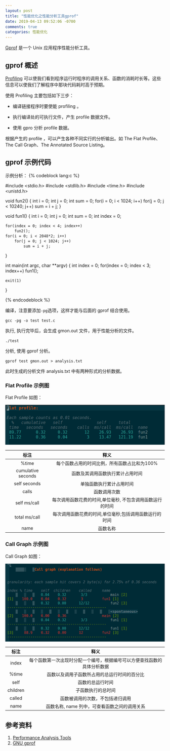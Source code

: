 ```yaml
---
layout: post
title: "性能优化之性能分析工具gprof"
date: 2019-04-13 09:52:06 -0700
comments: true
categories: 性能优化
---
```


[Gprof](https://en.wikipedia.org/wiki/Gprof) 是一个 Unix 应用程序性能分析工具。
<!--more-->

## gprof 概述

[Profiling](https://sourceware.org/binutils/docs/gprof/index.html) 可以使我们看到程序运行时程序的调用关系、函数的消耗时长等。这些信息可以使我们了解程序中那块代码耗时高于预期。

使用 Profiling 主要包括如下三步：

* 编译链接程序时要使能 profiling 。

* 执行编译处的可执行文件，产生 profile 数据文件。

* 使用 gpro 分析 profile 数据。


根据产生的 profile ，可以产生各种不同实行的分析输出。如 The Flat Profile、The Call Graph、The Annotated Source Listing。

## gprof 示例代码

示例分析：
{% codeblock lang:c %}

#include <stdio.h>
#include <stdlib.h>
#include <time.h>
#include <unistd.h>

void fun2()
{
    int i = 0;
    int j = 0;
    int sum = 0;
    for(i = 0; i < 1024; i++)
        for(j = 0; j < 10240; j++)
            sum = i + j;
}

void fun1()
{
    int i = 0;
    int j = 0;
    int sum = 0;
    int index = 0;

    for(index = 0; index < 4; index++)
        fun2();
    for(i = 0; i < 2048*2; i++)
        for(j = 0; j < 1024; j++)
            sum = i + j;
}

int main(int argc, char **argv)
{
    int index = 0;
    for(index = 0; index < 3; index++)
        fun1(); 

    exit(1)
}

{% endcodeblock %}

编译，注意要添加`-pg`选项，这样才能与后面的 gprof 结合使用。

```
gcc -pg -o test test.c
```

执行, 执行完毕后，会生成 gmon.out 文件，用于性能分析的文件。

```
./test
```

分析, 使用 gprof 分析。
```
gprof test gmon.out > analysis.txt
```

此时生成的分析文件 analysis.txt 中有两种形式的分析数据。

### Flat Profile 示例图

Flat Profile 如图：

<img src="/images/gprof/Flat_profile.png">

| 标注 | 释义 |
| :----: | :----: |
| %time | 每个函数占用的时间比例，所有函数占比和为100% |
| cumulative seconds | 函数及其调用函数执行累计占用时间 |
| self seconds | 单独函数执行累计占用时间 |
| calls | 函数调用次数 |
| self ms/call |每次调用函数花费的时间,单位毫秒, 不包含调用函数运行的时间|
| total ms/call | 每次调用函数花费的时间,单位毫秒,包括调用函数运行的时间|
| name | 函数名称|  

### Call Graph 示例图

Call Graph 如图：

<img src="/images/gprof/Call_graph.png">

| 标注 | 释义 |
| :----: | :----: |
| index | 每个函数第一次出现时分配一个编号，根据编号可以方便查找函数的具体分析数据 |
| %time | 函数以及调用子函数所占用的总运行时间的百分比 |
| self  | 函数的总运行时间 |
| children | 子函数执行的总时间 |
| called | 函数被调用的次数，不包括递归调用 |
| name | 函数名称, name 列中，可查看函数之间的调用关系| 

## 参考资料
1. [Performance Analysis Tools](https://computing.llnl.gov/tutorials/performance_tools/)  
2. [GNU gprof](https://sourceware.org/binutils/docs/gprof/)  



